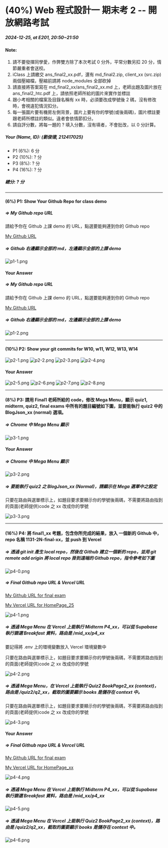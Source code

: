 # (40%) Web 程式設計一 期末考 2 -- 開放網路考試

##### 2024-12-25, at E201, 20:50~21:50

#### Note:

1. 請不要發揮同學愛，作弊雙方除了本次考試 0 分外，平常分數另扣 20 分，情節嚴重者會送校。
2. iClass 上請繳交 ans_final2_xx.pdf，還有 md_final2.zip, client_xx (src.zip) 兩個壓縮檔，壓縮前請將 node_modules 全部砍掉
3. 請直接將答案寫在 md_final2_xx/ans_final2_xx.md 上，老師出題及圖片放在 ans_final2_htc.pdf 上，請依照老師所給的圖片來實作並標註
4. 跟小考相關的檔案及目錄名稱有 xx 時，必須要改成學號後 2 碼，沒有修改時，會視違犯情況扣分。
5. 每一張圖片要有機房左側背景，圖片上要有你的學號(或後兩碼)，圖片標註要跟老師所標註的類似。違者會依情節扣分。
6. 請自評分數，將每一題的 ? 填入分數，沒有填者，不會批改，以 0 分計算。

##### Your (Name, ID): (劉俊德, 212417025)

- P1 (6%): 6 分
- P2 (10%): ? 分
- P3 (8%): ? 分
- P4 (16%): ? 分

##### 總分: ? 分

---

#### (6%) P1: Show Your Github Repo for class demo

##### => My Github repo URL

請給予你在 Github 上課 demo 的 URL，點選要能夠連到你的 Github repo

[My Github URL]()

##### => Github 右邊顯示全部的 md，左邊顯示全部的上課 demo

![p1-1.png](p1-1.png)

#### Your Answer

##### => My Github repo URL

請給予你在 Github 上課 demo 的 URL，點選要能夠連到你的 Github repo

[My Github URL](https://github.com/der060738/1131-wp1-demo-25/commits/main/)

##### => Github 右邊顯示全部的 md，左邊顯示全部的上課 demo

![p1-2.png](p1-2.png)

---

#### (10%) P2: Show your git commits for W10, w11, W12, W13, W14

![p2-1.png](p2-1.png)
![p2-2.png](p2-2.png)
![p2-3.png](p2-3.png)
![p2-4.png](p2-4.png)

#### Your Answer

![p2-5.png](p2-5.png)
![p2-6.png](p2-6.png)
![p2-7.png](p2-7.png)
![p2-8.png](p2-8.png)

---

#### (8%) P3: 請用 Final1 老師所給的 code，修改 Mega Menu，顯示 quiz1, midterm, quiz2, final exams 中所有的題目編號如下圖，並要能執行 quiz2 中的 BlogJson_xx (normal) 選項。

##### => Chrome 中 Mega Menu 顯示

![p3-1.png](p3-1.png)

#### Your Answer

##### => Chrome 中 Mega Menu 顯示

![p3-2.png](p3-2.png)

##### => 要能執行 quiz2 之 BlogJson_xx (Normal)，請顯示在 Mega 選單中之設定

只要在路由與選單標示上，如題目要求要顯示你的學號後兩碼，不需要將路由指到的頁面(老師提供)code 之 xx 改成你的學號

![p3-3.png](p3-3.png)

---

#### (16%) P4: 將 final1_xx 考題，包含你所完成的結果，放入 一個新的 Github 中，repo 名稱 1131-2N-final-xx，並 push 到 Vercel

##### => 透過 git init 產生 local repo，然後在 Github 建立一個新的 repo，並用 git remote add origin 將 local repo 掛到遠端的 Github repo，指令參考如下圖

![p4-0.png](p4-0.png)

##### => Final Github repo URL & Vercel URL

[My Github URL for final exam](https://github.com/der060738/1131-2N-final-25)

[My Vercel URL for HomePage_25]()

![p4-1.png](p4-1.png)

##### => 透過 Mega Menu 在 Vercel 上能執行 Midterm P4_xx，可以從 Supabase 執行篩選 Breakfast 資料，路由是 /mid_xx/p4_xx

要記得將 .env 上的環境變數放入 Vercel 環境變數中

只要在路由與選單標示上，如題目要求要顯示你的學號後兩碼，不需要將路由指到的頁面(老師提供)code 之 xx 改成你的學號

![p4-2.png](p4-2.png)

##### => 透過 Mega Menu，在 Vercel 上能執行 Quiz2 BookPage2_xx (context)，路由是 /quiz2/q2_xx，截取的圖要顯示 books 是儲存在 context 中。

只要在路由與選單標示上，如題目要求要顯示你的學號後兩碼，不需要將路由指到的頁面(老師提供)code 之 xx 改成你的學號

![p4-3.png](p4-3.png)

#### Your Answer

##### => Final Github repo URL & Vercel URL

[My Github URL for final exam]()

[My Vercel URL for HomePage_xx]()

![p4-4.png](p4-4.png)

##### => 透過 Mega Menu 在 Vercel 上能執行 Midterm P4_xx，可以從 Supabase 執行篩選 Breakfast 資料，路由是 /mid_xx/p4_xx

![p4-5.png](p4-5.png)

##### => 透過 Mega Menu 在 Vercel 上能執行 Quiz2 BookPage2_xx (context)，路由是 /quiz2/q2_xx，截取的圖要顯示 books 是儲存在 context 中。

![p4-6.png](p4-6.png)
